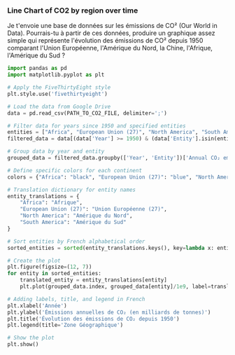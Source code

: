 ### Line Chart of CO2 by region over time

Je t'envoie une base de données sur les émissions de CO² (Our World in Data). Pourrais-tu à partir de ces données, produire un graphique assez simple qui représente l'évolution des émissions de CO² depuis 1950 comparant l'Union Européenne, l'Amérique du Nord, la Chine, l'Afrique, l'Amérique du Sud ?

```python
import pandas as pd
import matplotlib.pyplot as plt

# Apply the FiveThirtyEight style
plt.style.use('fivethirtyeight')

# Load the data from Google Drive
data = pd.read_csv(PATH_TO_CO2_FILE, delimiter=';')

# Filter data for years since 1950 and specified entities
entities = ["Africa", "European Union (27)", "North America", "South America"]
filtered_data = data[(data['Year'] >= 1950) & (data['Entity'].isin(entities))]

# Group data by year and entity
grouped_data = filtered_data.groupby(['Year', 'Entity'])['Annual CO₂ emissions'].sum().unstack()

# Define specific colors for each continent
colors = {"Africa": "black", "European Union (27)": "blue", "North America": "green", "South America": "red"}

# Translation dictionary for entity names
entity_translations = {
    "Africa": "Afrique",
    "European Union (27)": "Union Européenne (27)",
    "North America": "Amérique du Nord",
    "South America": "Amérique du Sud"
}

# Sort entities by French alphabetical order
sorted_entities = sorted(entity_translations.keys(), key=lambda x: entity_translations[x])

# Create the plot
plt.figure(figsize=(12, 7))
for entity in sorted_entities:
    translated_entity = entity_translations[entity]
    plt.plot(grouped_data.index, grouped_data[entity]/1e9, label=translated_entity, color=colors[entity])

# Adding labels, title, and legend in French
plt.xlabel('Année')
plt.ylabel('Émissions annuelles de CO₂ (en milliards de tonnes)')
plt.title('Évolution des émissions de CO₂ depuis 1950')
plt.legend(title='Zone Géographique')

# Show the plot
plt.show()
```
